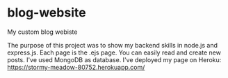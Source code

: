 # blog-website
My custom blog webiste

The purpose of this project was to show my backend skills in node.js and express.js. Each page is the .ejs page. You can easily read and create new posts.
I've used MongoDB as database.
I've deployed my page on Heroku: https://stormy-meadow-80752.herokuapp.com/
